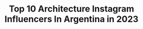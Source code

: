 ---
title: Top 10 Architecture Instagram Influencers In Argentina in 2023
description: >-
  Find top architecture Instagram influencers in Argentina in 2023. Most popular hashtags: #argentina #buenosaires #arquitectura #architecture.
platform: Instagram
hits: 57
text_top: Identify the best Instagram accounts on inBeat.
text_bottom: Our platform holds 57 Instagram influencers like this in Argentina for you to work with.
profiles:
  - username: "alejandronicolascornejo"
    fullname: >-
      THE COOL HUNTER 📸
    bio: >-
      Landscape & Architecture Photographer #BuenosAires │ #Argentina 🇦🇷 @instamatic.group member │ co-Adm: @ig.argentina Mis otras galerías y más👇🏼
    location: "Argentina"
    followers: 8792
    engagement: 664
    commentsToLikes: 0.075621
    id: ck0vw9uftsqz00i19mztj1pyv
    verified: false
    hashtags: "#igworldclub, #ciudadesarg, #travelbuenosaires, #igersbsas"
  - username: "mikael_azvdo"
    fullname: >-
      Mikael Azevedo
    bio: >-
      ☞ Historian and photographer. 📸 Architecture | Art | Urban | Landscape 🇧🇷 Based in São Paulo ✉ mikaelfreitas81@gmail.com .
    location: "Argentina"
    followers: 104315
    engagement: 146
    commentsToLikes: 0.063749
    id: ck5qbrsgcn3ij0i11sw4sc494
    verified: false
    hashtags: "#turistasbrasileiros, #awesome, #2019bestnine, #fotografocriativo"
  - username: "andregrevex"
    fullname: >-
      A N D R E A
    bio: >-
      📍 Buenos Aires • Argentina 🇦🇷 ✖️ Everything is about perspective 📷 Architecture | Travel | Interiors 📩 andregrevex@gmail.com
    location: "Argentina"
    followers: 24672
    engagement: 612
    commentsToLikes: 0.025850
    id: ck14k4rv3npzj0i19er362clc
    verified: false
    hashtags: "#argentina, #vicentelopez, #tigre, #buenosaires"
  - username: "maxibuono"
    fullname: >-
      Maxi Buono
    bio: >-
      © by Maxi Buono 📷 Photographer specialized in architecture, interiorism, construction & urban scape. ❗Repost not allowed for commercial accounts.
    location: "Argentina"
    followers: 10977
    engagement: 1039
    commentsToLikes: 0.081383
    id: ck13cn48616430i19vbgnq5ie
    verified: false
    hashtags: "#citybuildings, #buenosaires, #buildings, #pelliclarkepelliarchitects"
  - username: "philmusical"
    fullname: >-
      òscar dalmau
    bio: >-
      barcelona, catalunya · jazz/lounge/exotica/spaceagepop · graphic/interior/industrial design · architecture · midcentury modern · fashion · radio · tv
    location: "Argentina"
    followers: 67423
    engagement: 239
    commentsToLikes: 0.013673
    id: ck8t0t3oxt7e30j781j7q44fe
    verified: false
    hashtags: "#barcelonaretro, #arquitectura, #barcelona, #1960s"
  - username: "javieragustinrojas"
    fullname: >-
      Javier Agustín Rojas
    bio: >-
      fotógrafo de arquitectura y entorno construido basado en buenos aires. — buenos aires based architecture and built environment photographer.
    location: "Argentina"
    followers: 28205
    engagement: 184
    commentsToLikes: 0.021149
    id: ck8sxryx2ig470j78zqyd5cw0
    verified: false
    hashtags: "#estudionormal, #fotografiaarquitectura, #juancampaninijosefinasposito, #cidsa"
  - username: "cremedelacremeba"
    fullname: >-
      Vanessa Bell
    bio: >-
      Creme de la Creme // Buenos Aires architecture, design, art, fashion, no frills food tours. Location scout. Brit/Arg writer. Wallpaper* guide
    location: "Argentina"
    followers: 44378
    engagement: 197
    commentsToLikes: 0.023462
    id: ck6toe8erdkok0j71n5kvvd7n
    verified: false
    hashtags: "#argentina, #buenosairestour, #cityscape, #buenosaires"
  - username: "dinamicarquitectonica"
    fullname: >-
      Diego López
    bio: >-
      Giving movement to architecture 🔀 We help Architecs to tell stories with motion design info.dinamicarquitectonica@gmail.com 📩 Argentina 🌎 +Info Curso👇
    location: "Argentina"
    followers: 36569
    engagement: 962
    commentsToLikes: 0.021272
    id: ck9weuebzlvhm0j78ywcknz5o
    verified: false
    hashtags: "#archi, #archicage, #illustrarch, #arch"
  - username: "esquinasdetuciudad"
    fullname: >-
      esquinasdetuciudad
    bio: >-
      architecture catalog. our hashtag #esquinasdetuciudad Fund/Adm @jagbsas @nubesdetuciudad @oficiosdetuciudad
    location: "Argentina"
    followers: 27888
    engagement: 224
    commentsToLikes: 0.016666
    id: ck8tdg3vo38fe0j788gfvoc2t
    verified: false
    hashtags: "#arquitecture, #oto, #argentina, #arquitect"
  - username: "lagg.art"
    fullname: >-
      🏯🐊🏙️
    bio: >-
      Ilustraciones de arquitectura ✍🏾 📍Buenos Aires - Argentina 🇦🇷🌐 🚀Envios a todo el país. 📩 Por trabajos / DM for works #architecture #illustration
    location: "Argentina"
    followers: 11515
    engagement: 951
    commentsToLikes: 0.055442
    id: ck14h1vlk84os0i19bye55hlb
    verified: false
    hashtags: "#brutalismo, #arquitectura, #francia, #procreate"
---